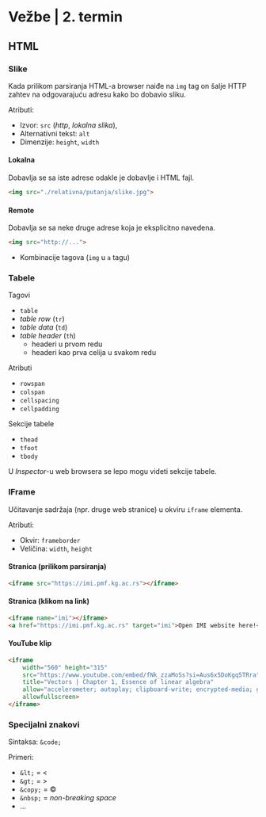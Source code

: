 # Vežbe | 2. termin

## HTML

### Slike

Kada prilikom parsiranja HTML-a browser naiđe na `img` tag on šalje HTTP zahtev na odgovarajuću adresu kako bo dobavio sliku.

Atributi:
- Izvor: `src` (_http_, _lokalna slika_), 
- Alternativni tekst: `alt`
- Dimenzije: `height`, `width`

#### Lokalna

Dobavlja se sa iste adrese odakle je dobavlje i HTML fajl.

```html
<img src="./relativna/putanja/slike.jpg">
```

#### Remote

Dobavlja se sa neke druge adrese koja je eksplicitno navedena.

```html
<img src="http://...">
```


- Kombinacije tagova (`img` u `a` tagu)

### Tabele

Tagovi
- `table`
- _table row_ (`tr`)
- _table data_ (`td`)
- _table header_ (`th`)
    - headeri u prvom redu
    - headeri kao prva celija u svakom redu

Atributi
- `rowspan`
- `colspan`
- `cellspacing`
- `cellpadding`

Sekcije tabele
- `thead`
- `tfoot`
- `tbody`

U _Inspector_-u web browsera se lepo mogu videti sekcije tabele.


### IFrame

Učitavanje sadržaja (npr. druge web stranice) u okviru `iframe` elementa.

Atributi:
- Okvir: `frameborder`
- Veličina: `width`, `height`

#### Stranica (prilikom parsiranja)

```html
<iframe src="https://imi.pmf.kg.ac.rs"></iframe>
```

#### Stranica (klikom na link)

```html
<iframe name="imi"></iframe>
<a href="https://imi.pmf.kg.ac.rs" target="imi">Open IMI website here!</a>
```

#### YouTube klip

```html
<iframe 
    width="560" height="315" 
    src="https://www.youtube.com/embed/fNk_zzaMoSs?si=Aus6x5DoKgq5TRra" 
    title="Vectors | Chapter 1, Essence of linear algebra" 
    allow="accelerometer; autoplay; clipboard-write; encrypted-media; gyroscope; picture-in-picture; web-share" 
    allowfullscreen>
</iframe>
```

### Specijalni znakovi

Sintaksa: `&code;`

Primeri:
- `&lt;` = &lt;
- `&gt;` = &gt;
- `&copy;` = &copy;
- `&nbsp;` = _non-breaking space_
- ...

